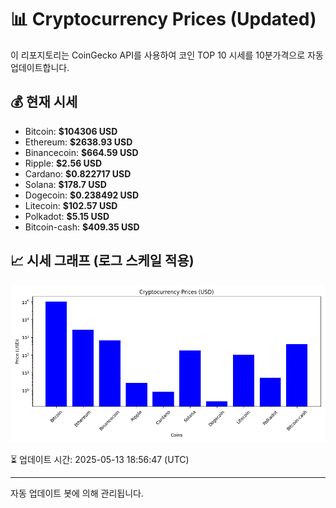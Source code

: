 
# 📊 Cryptocurrency Prices (Updated)

이 리포지토리는 CoinGecko API를 사용하여 코인 TOP 10 시세를 10분가격으로 자동 업데이트합니다.

## 💰 현재 시세
- Bitcoin: **$104306 USD**
- Ethereum: **$2638.93 USD**
- Binancecoin: **$664.59 USD**
- Ripple: **$2.56 USD**
- Cardano: **$0.822717 USD**
- Solana: **$178.7 USD**
- Dogecoin: **$0.238492 USD**
- Litecoin: **$102.57 USD**
- Polkadot: **$5.15 USD**
- Bitcoin-cash: **$409.35 USD**

## 📈 시세 그래프 (로그 스케일 적용)
![Crypto Prices](crypto_prices.png)

⏳ 업데이트 시간: 2025-05-13 18:56:47 (UTC)

---
자동 업데이트 봇에 의해 관리됩니다.
